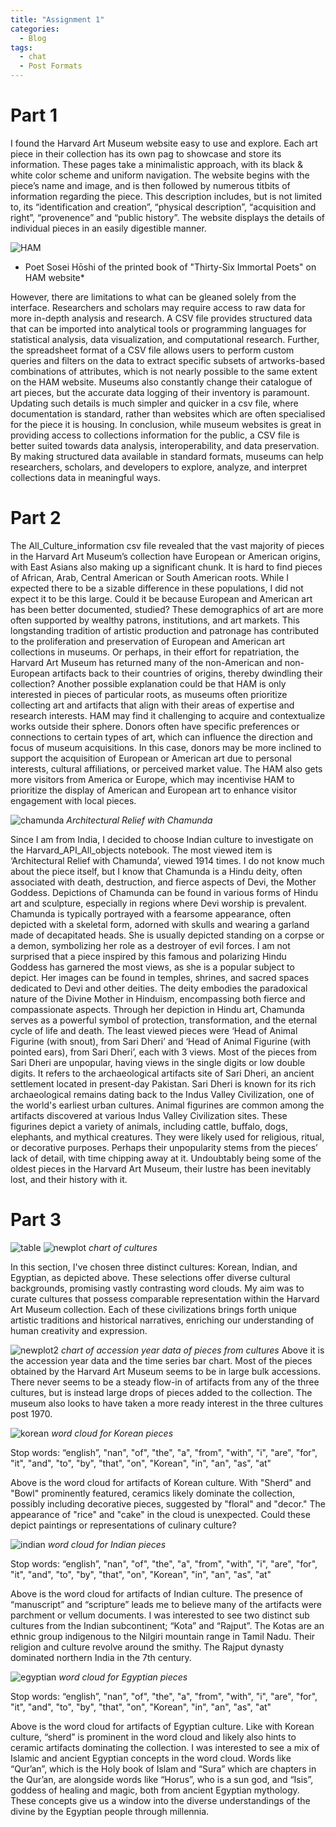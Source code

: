 ```yaml
---
title: "Assignment 1"
categories:
  - Blog
tags:
  - chat
  - Post Formats
---
```


# Part 1
I found the Harvard Art Museum website easy to use and explore. Each art piece in their collection has its own pag to showcase and store its information. These pages take a minimalistic approach, with its black & white color scheme and uniform navigation. The website begins with the piece’s name and image, and is then followed by numerous titbits of information regarding the piece. This description includes, but is not limited to, its “identification and creation”, “physical description”, “acquisition and right”, “provenence” and “public history”. The website displays the details of individual pieces in an easily digestible manner.

![HAM](/assets\images\HAM.png)
* Poet Sosei Hōshi of the printed book of "Thirty-Six Immortal Poets" on HAM website*

However, there are limitations to what can be gleaned solely from the interface. Researchers and scholars may require access to raw data for more in-depth analysis and research. A CSV file provides structured data that can be imported into analytical tools or programming languages for statistical analysis, data visualization, and computational research. Further, the spreadsheet format of a CSV file allows users to perform custom queries and filters on the data to extract specific subsets of artworks-based combinations of attributes, which is not nearly possible to the same extent on the HAM website. Museums also constantly change their catalogue of art pieces, but the accurate data logging of their inventory is paramount. Updating such details is much simpler and quicker in a csv file, where documentation is standard, rather than websites which are often specialised for the piece it is housing.
In conclusion, while museum websites is great in providing access to collections information for the public, a CSV file is better suited towards data analysis, interoperability, and data preservation. By making structured data available in standard formats, museums can help researchers, scholars, and developers to explore, analyze, and interpret collections data in meaningful ways.



# Part 2
The All_Culture_information csv file revealed that the vast majority of pieces in the Harvard Art Museum’s collection have European or American origins, with East Asians also making up a significant chunk. It is hard to find pieces of African, Arab,  Central American or South American roots. While I expected there to be a sizable difference in these populations, I did not expect it to be this large.
Could it be because European and American art has been better documented, studied? These demographics of art are more often supported by wealthy patrons, institutions, and art markets. This longstanding tradition of artistic production and patronage has contributed to the proliferation and preservation of European and American art collections in museums. Or perhaps, in their effort for repatriation, the Harvard Art Museum has returned many of the non-American and non-European artifacts back to their countries of origins, thereby dwindling their collection? Another possible explanation could be that HAM is only interested in pieces of particular roots, as museums often prioritize collecting art and artifacts that align with their areas of expertise and research interests. HAM may find it challenging to acquire and contextualize works outside their sphere. Donors often have specific preferences or connections to certain types of art, which can influence the direction and focus of museum acquisitions. In this case, donors may be more inclined to support the acquisition of European or American art due to personal interests, cultural affiliations, or perceived market value. The HAM also gets more visitors from America or Europe, which may incentivise HAM to prioritize the display of American and European art to enhance visitor engagement with local pieces.

![chamunda](/assets\images\chamunda.jpg)
*Architectural Relief with Chamunda*

Since I am from India, I decided to choose Indian culture to investigate on the Harvard_API_All_objects notebook. The most viewed item is ‘Architectural Relief with Chamunda’, viewed 1914 times. I do not know much about the piece itself, but I know that Chamunda is a Hindu deity, often associated with death, destruction, and fierce aspects of Devi, the Mother Goddess.  Depictions of Chamunda can be found in various forms of Hindu art and sculpture, especially in regions where Devi worship is prevalent. Chamunda is typically portrayed with a fearsome appearance, often depicted with a skeletal form, adorned with skulls and wearing a garland made of decapitated heads. She is usually depicted standing on a corpse or a demon, symbolizing her role as a destroyer of evil forces. I am not surprised that a piece inspired by this famous and polarizing Hindu Goddess has garnered the most views, as she is a popular subject to depict. Her images can be found in temples, shrines, and sacred spaces dedicated to Devi and other deities. The deity embodies the paradoxical nature of the Divine Mother in Hinduism, encompassing both fierce and compassionate aspects. Through her depiction in Hindu art, Chamunda serves as a powerful symbol of protection, transformation, and the eternal cycle of life and death.
The least viewed pieces were ‘Head of Animal Figurine (with snout), from Sari Dheri’ and ‘Head of Animal Figurine (with pointed ears), from Sari Dheri’, each with 3 views. Most of the pieces from Sari Dheri are unpopular, having views in the single digits or low double digits. It refers to the archaeological artifacts site of Sari Dheri, an ancient settlement located in present-day Pakistan. Sari Dheri is known for its rich archaeological remains dating back to the Indus Valley Civilization, one of the world's earliest urban cultures. Animal figurines are common among the artifacts discovered at various Indus Valley Civilization sites. These figurines depict a variety of animals, including cattle, buffalo, dogs, elephants, and mythical creatures. They were likely used for religious, ritual, or decorative purposes. Perhaps their unpopularity stems from the pieces’ lack of detail, with time chipping away at it. Undoubtably being some of the oldest pieces in the Harvard Art Museum, their lustre has been inevitably lost, and their history with it.



# Part 3
![table](/assets\images\table.png)
![newplot](/assets\images\newplot.png)
*chart of cultures*

In this section, I've chosen three distinct cultures: Korean, Indian, and Egyptian, as depicted above. These selections offer diverse cultural backgrounds, promising vastly contrasting word clouds. My aim was to curate cultures that possess comparable representation within the Harvard Art Museum collection. Each of these civilizations brings forth unique artistic traditions and historical narratives, enriching our understanding of human creativity and expression. 

![newplot2](/assets\images\newplot2.png)
*chart of accession year data of pieces from cultures*
Above it is the accession year data and the time series bar chart. Most of the pieces obtained by the Harvard Art Museum seems to be in large bulk accessions. There never seems to be a steady flow-in of artifacts from any of the three cultures, but is instead large drops of pieces added to the collection. The museum also looks to have taken a more ready interest in the three cultures post 1970.

![korean](/assets\images\korean.png)
*word cloud for Korean pieces*

Stop words: “english”, "nan", "of", "the", "a", "from", "with", "i", "are", "for", "it", "and", "to", "by", "that", "on", "Korean", "in", "an", "as", "at"

Above is the word cloud for artifacts of Korean culture. With "Sherd" and "Bowl" prominently featured, ceramics likely dominate the collection, possibly including decorative pieces, suggested by "floral" and "decor." The appearance of "rice" and "cake" in the cloud is unexpected. Could these depict paintings or representations of culinary culture?

![indian](/assets\images\indian.png)
*word cloud for Indian pieces*

Stop words: “english”, "nan", "of", "the", "a", "from", "with", "i", "are", "for", "it", "and", "to", "by", "that", "on", "Korean", "in", "an", "as", "at"

Above is the word cloud for artifacts of Indian culture. The presence of “manuscript” and “scripture” leads me to believe many of the artifacts were parchment or vellum documents. I was interested to see two distinct sub cultures from the Indian subcontinent; “Kota” and “Rajput”. The Kotas are an ethnic group indigenous to the Nilgiri mountain range in Tamil Nadu. Their religion and culture revolve around the smithy. The Rajput dynasty dominated northern India in the 7th century.

![egyptian](/assets\images\egyptian.png)
*word cloud for Egyptian pieces*

Stop words: “english”, "nan", "of", "the", "a", "from", "with", "i", "are", "for", "it", "and", "to", "by", "that", "on", "Korean", "in", "an", "as", "at"

Above is the word cloud for artifacts of Egyptian culture. Like with Korean culture, “sherd” is prominent in the word cloud and likely also hints to ceramic artifacts dominating the collection. I was interested to see a mix of Islamic and ancient Egyptian concepts in the word cloud. Words like “Qur’an”, which is the Holy book of Islam and “Sura” which are chapters in the Qur’an, are alongside words like “Horus”, who is a sun god, and “Isis”, goddess of healing and magic, both from ancient Egyptian mythology. These concepts give us a window into the diverse understandings of the divine by the Egyptian people through millennia.
